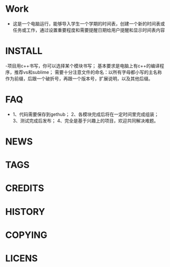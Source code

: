 # Work
- 这是一个电脑运行，能够导入学生一个学期的时间表，创建一个新的时间表或任务或工作，通过设置重要程度和需要提醒日期给用户提醒和显示时间表内容
# INSTALL
-项目用c++书写，你可以选择某个模块书写；
基本要求是电脑上有c++的编译程序，推荐vs和sublime；
需要十分注意文件的命名：以所有字母都小写的主名称作为前缀，后跟一个破折号，再跟一个版本号，扩展说明，以及其他后缀。
# FAQ
- 1、代码需要保存到gethub；
2、各模块完成后将在一定时间里完成组装；
3、测试完成后发布；
4、完全是基于兴趣上的项目，欢迎共同解决难题。
# NEWS
# TAGS
# CREDITS

# HISTORY

# COPYING

# LICENS

